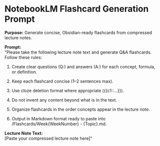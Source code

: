 
# NotebookLM Flashcard Generation Prompt

**Purpose:** Generate concise, Obsidian-ready flashcards from compressed lecture notes.

**Prompt:**  
"Please take the following lecture note text and generate Q&A flashcards. Follow these rules:

1. Create clear questions (Q:) and answers (A:) for each concept, formula, or definition.
    
2. Keep each flashcard concise (1–2 sentences max).
    
3. Use cloze deletion format where appropriate ({{c1::...}}).
    
4. Do not invent any content beyond what is in the text.
    
5. Organize flashcards in the order concepts appear in the lecture note.
    
6. Output in Markdown format ready to paste into /Flashcards/Week{WeekNumber} - {Topic}.md.
    

**Lecture Note Text:**  
[Paste your compressed lecture note here]"